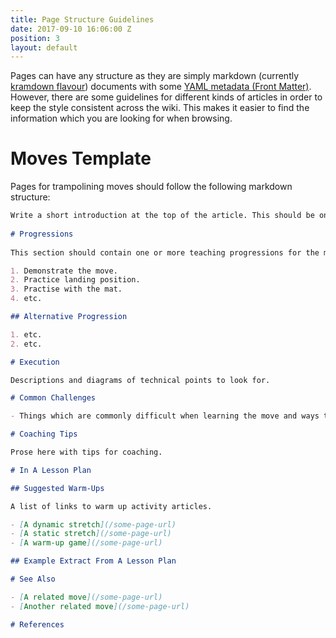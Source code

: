 ```yaml
---
title: Page Structure Guidelines
date: 2017-09-10 16:06:00 Z
position: 3
layout: default
---
```


Pages can have any structure as they are simply markdown (currently [kramdown flavour](https://kramdown.gettalong.org/quickref.html)) documents with some [YAML metadata (Front Matter)](https://jekyllrb.com/docs/frontmatter/). However, there are some guidelines for different kinds of articles in order to keep the style consistent across the wiki. This makes it easier to find the information which you are looking for when browsing.

# Moves Template

Pages for trampolining moves should follow the following markdown structure:

```markdown
Write a short introduction at the top of the article. This should be one or more sentences summarising the page.
    
# Progressions
    
This section should contain one or more teaching progressions for the move.

1. Demonstrate the move.
2. Practice landing position.
3. Practise with the mat.
4. etc.

## Alternative Progression

1. etc.
2. etc.

# Execution

Descriptions and diagrams of technical points to look for.

# Common Challenges

- Things which are commonly difficult when learning the move and ways to work on improving them.

# Coaching Tips

Prose here with tips for coaching.

# In A Lesson Plan

## Suggested Warm-Ups

A list of links to warm up activity articles.

- [A dynamic stretch](/some-page-url)
- [A static stretch](/some-page-url)
- [A warm-up game](/some-page-url)

## Example Extract From A Lesson Plan

# See Also

- [A related move](/some-page-url)
- [Another related move](/some-page-url)

# References



```   